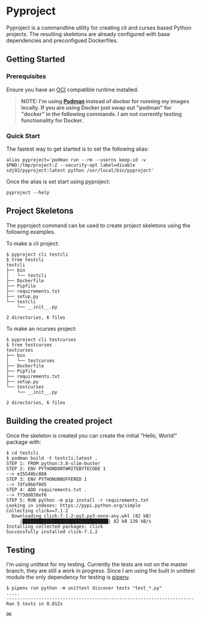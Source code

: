 # Pyproject

Pyproject is a commandline utility for creating cli and curses based Python
projects. The resulting skeletons are already configured with base dependencies
and preconfigued Dockerfiles.

## Getting Started

### Prerequisites

Ensure you have an [OCI](https://opencontainers.org/) compatible runtime installed.

> **NOTE: I'm using [Podman](https://podman.io) instead of docker for running my images locally. If you are using Docker just swap out "podman" for "docker" in the following commands. I am not currently testing functionality for Docker.**

### Quick Start

The fastest way to get started is to set the following alias:

```shell
alias pyproject='podman run --rm --userns keep-id -v $PWD:/tmp/project:Z --security-opt label=disable sdj92/pyproject:latest python /usr/local/bin/pyproject'
```

Once the alias is set start using pyproject:

```shell
pyproject --help
```

## Project Skeletons

The pyproject command can be used to create project skeletons using the following
examples.

To make a cli project:

```shell
$ pyproject cli testcli
$ tree testcli
testcli
├── bin
│   └── testcli
├── Dockerfile
├── Pipfile
├── requirements.txt
├── setup.py
└── testcli
    └── __init__.py

2 directories, 6 files
```

To make an ncurses project:

```shell
$ pyproject cli testcurses
$ tree testcurses
testcurses
├── bin
│   └── testcurses
├── Dockerfile
├── Pipfile
├── requirements.txt
├── setup.py
└── testcurses
    └── __init__.py

2 directories, 6 files
```

## Building the created project

Once the skeleton is created you can create the initial "Hello, World!" package
with:

```shell
$ cd testcli
$ podman build -t testcli:latest .
STEP 1: FROM python:3.8-slim-buster
STEP 2: ENV PYTHONDONTWRITEBYTECODE 1
--> e35548bc808
STEP 3: ENV PYTHONUNBUFFERED 1
--> 7dfa9bbf0d5
STEP 4: ADD requirements.txt .
--> f73dd038ef6
STEP 5: RUN python -m pip install -r requirements.txt
Looking in indexes: https://pypi.python.org/simple
Collecting click==7.1.2
  Downloading click-7.1.2-py2.py3-none-any.whl (82 kB)
     |████████████████████████████████| 82 kB 139 kB/s
Installing collected packages: click
Successfully installed click-7.1.2
```

## Testing

I'm using unittest for my testing. Currently the tests are not on the master
branch, they are still a work in progress. Since I am using the built in
unittest module the only dependency for testing is [pipenv](https://pipenv.pypa.io/en/latest/).

```shell
$ pipenv run python -m unittest discover tests "test_*.py"
.....
----------------------------------------------------------------------
Ran 5 tests in 0.012s

OK
```
